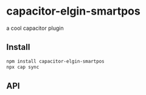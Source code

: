 # capacitor-elgin-smartpos

a cool capacitor plugin

## Install

```bash
npm install capacitor-elgin-smartpos
npx cap sync
```

## API

<docgen-index></docgen-index>

<docgen-api>
<!-- run docgen to generate docs from the source -->
<!-- More info: https://github.com/ionic-team/capacitor-docgen -->
</docgen-api>
